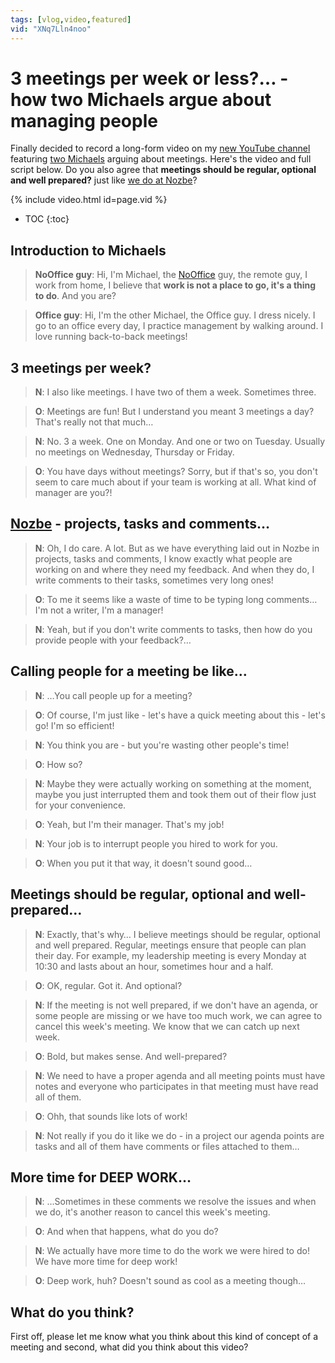```yaml
---
tags: [vlog,video,featured]
vid: "XNq7Lln4noo"
---
```


# 3 meetings per week or less?… - how two Michaels argue about managing people

Finally decided to record a long-form video on my [new YouTube channel](/channel/) featuring [two Michaels](/michaels/) arguing about meetings. Here's the video and full script below. Do you also agree that **meetings should be regular, optional and well prepared?** just like [we do at Nozbe](https://nozbe.com/meetings?c=michaelteam)?

{% include video.html id=page.vid %}

<!--More-->

* TOC
{:toc}

## Introduction to Michaels

> **NoOffice guy**: Hi, I'm Michael, the [NoOffice](/nooffice) guy, the remote guy, I work from home, I believe that **work is not a place to go, it's a thing to do**. And you are?

> **Office guy**: Hi, I'm the other Michael, the Office guy. I dress nicely. I go to an office every day, I practice management by walking around. I love running back-to-back meetings!

## 3 meetings per week?

> **N**: I also like meetings. I have two of them a week. Sometimes three.

> **O**: Meetings are fun! But I understand you meant 3 meetings a day? That's really not that much…

> **N**: No. 3 a week. One on Monday. And one or two on Tuesday. Usually no meetings on Wednesday, Thursday or Friday.

> **O**: You have days without meetings? Sorry, but if that's so, you don't seem to care much about if your team is working at all. What kind of manager are you?!

## [Nozbe][n] - projects, tasks and comments…

> **N**: Oh, I do care. A lot. But as we have everything laid out in Nozbe in projects, tasks and comments, I know exactly what people are working on and where they need my feedback. And when they do, I write comments to their tasks, sometimes very long ones!

> **O**: To me it seems like a waste of time to be typing long comments… I'm not a writer, I'm a manager!

> **N**: Yeah, but if you don't write comments to tasks, then how do you provide people with your feedback?…

## Calling people for a meeting be like…

> **N**: …You call people up for a meeting?

> **O**: Of course, I'm just like - let's have a quick meeting about this - let's go! I'm so efficient!

> **N**: You think you are - but you're wasting other people's time!

> **O**: How so?

> **N**: Maybe they were actually working on something at the moment, maybe you just interrupted them and took them out of their flow just for your convenience.

> **O**: Yeah, but I'm their manager. That's my job!

> **N**: Your job is to interrupt people you hired to work for you.

> **O**: When you put it that way, it doesn't sound good…

## Meetings should be regular, optional and well-prepared…

> **N**: Exactly, that's why… I believe meetings should be regular, optional and well prepared. Regular, meetings ensure that people can plan their day. For example, my leadership meeting is every Monday at 10:30 and lasts about an hour, sometimes hour and a half.

> **O**: OK, regular. Got it. And optional?

> **N**: If the meeting is not well prepared, if we don't have an agenda, or some people are missing or we have too much work, we can agree to cancel this week's meeting. We know that we can catch up next week.

> **O**: Bold, but makes sense. And well-prepared?

> **N**: We need to have a proper agenda and all meeting points must have notes and everyone who participates in that meeting must have read all of them.

> **O**: Ohh, that sounds like lots of work!

> **N**: Not really if you do it like we do - in a project our agenda points are tasks and all of them have comments or files attached to them…

## More time for DEEP WORK…

> **N**: …Sometimes in these comments we resolve the issues and when we do, it's another reason to cancel this week's meeting.

> **O**: And when that happens, what do you do?

> **N**: We actually have more time to do the work we were hired to do! We have more time for deep work!

> **O**: Deep work, huh? Doesn't sound as cool as a meeting though…

## What do you think?

First off, please let me know what you think about this kind of concept of a meeting and second, what did you think about this video?


[n]: https://michael.gratis/nozbe
[np]: https://michael.gratis/nozbepersonal